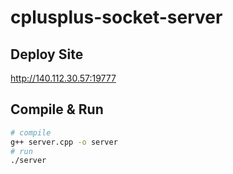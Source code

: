 # cplusplus-socket-server

## Deploy Site
http://140.112.30.57:19777

## Compile & Run

```bash
# compile
g++ server.cpp -o server
# run
./server
```